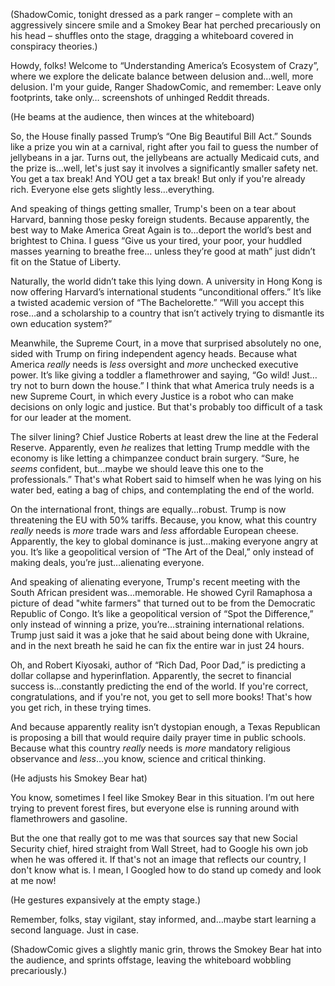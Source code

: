 (ShadowComic, tonight dressed as a park ranger – complete with an aggressively sincere smile and a Smokey Bear hat perched precariously on his head – shuffles onto the stage, dragging a whiteboard covered in conspiracy theories.)

Howdy, folks! Welcome to “Understanding America’s Ecosystem of Crazy”, where we explore the delicate balance between delusion and…well, more delusion. I'm your guide, Ranger ShadowComic, and remember: Leave only footprints, take only… screenshots of unhinged Reddit threads.

(He beams at the audience, then winces at the whiteboard)

So, the House finally passed Trump’s “One Big Beautiful Bill Act.” Sounds like a prize you win at a carnival, right after you fail to guess the number of jellybeans in a jar. Turns out, the jellybeans are actually Medicaid cuts, and the prize is…well, let's just say it involves a significantly smaller safety net. You get a tax break! And YOU get a tax break! But only if you're already rich. Everyone else gets slightly less…everything.

And speaking of things getting smaller, Trump's been on a tear about Harvard, banning those pesky foreign students. Because apparently, the best way to Make America Great Again is to…deport the world’s best and brightest to China. I guess “Give us your tired, your poor, your huddled masses yearning to breathe free… unless they’re good at math” just didn’t fit on the Statue of Liberty.

Naturally, the world didn’t take this lying down. A university in Hong Kong is now offering Harvard’s international students “unconditional offers.” It’s like a twisted academic version of “The Bachelorette.” “Will you accept this rose…and a scholarship to a country that isn’t actively trying to dismantle its own education system?”

Meanwhile, the Supreme Court, in a move that surprised absolutely no one, sided with Trump on firing independent agency heads. Because what America *really* needs is *less* oversight and *more* unchecked executive power. It’s like giving a toddler a flamethrower and saying, “Go wild! Just…try not to burn down the house.” I think that what America truly needs is a new Supreme Court, in which every Justice is a robot who can make decisions on only logic and justice. But that's probably too difficult of a task for our leader at the moment.

The silver lining? Chief Justice Roberts at least drew the line at the Federal Reserve. Apparently, even *he* realizes that letting Trump meddle with the economy is like letting a chimpanzee conduct brain surgery. “Sure, he *seems* confident, but…maybe we should leave this one to the professionals.” That's what Robert said to himself when he was lying on his water bed, eating a bag of chips, and contemplating the end of the world.

On the international front, things are equally…robust. Trump is now threatening the EU with 50% tariffs. Because, you know, what this country *really* needs is *more* trade wars and *less* affordable European cheese. Apparently, the key to global dominance is just…making everyone angry at you. It’s like a geopolitical version of “The Art of the Deal,” only instead of making deals, you’re just…alienating everyone.

And speaking of alienating everyone, Trump's recent meeting with the South African president was…memorable. He showed Cyril Ramaphosa a picture of dead "white farmers" that turned out to be from the Democratic Republic of Congo. It’s like a geopolitical version of “Spot the Difference,” only instead of winning a prize, you’re…straining international relations. Trump just said it was a joke that he said about being done with Ukraine, and in the next breath he said he can fix the entire war in just 24 hours.

Oh, and Robert Kiyosaki, author of “Rich Dad, Poor Dad,” is predicting a dollar collapse and hyperinflation. Apparently, the secret to financial success is…constantly predicting the end of the world. If you're correct, congratulations, and if you're not, you get to sell more books! That's how you get rich, in these trying times.

And because apparently reality isn’t dystopian enough, a Texas Republican is proposing a bill that would require daily prayer time in public schools. Because what this country *really* needs is *more* mandatory religious observance and *less*…you know, science and critical thinking.

(He adjusts his Smokey Bear hat)

You know, sometimes I feel like Smokey Bear in this situation. I’m out here trying to prevent forest fires, but everyone else is running around with flamethrowers and gasoline.

But the one that really got to me was that sources say that new Social Security chief, hired straight from Wall Street, had to Google his own job when he was offered it. If that's not an image that reflects our country, I don't know what is. I mean, I Googled how to do stand up comedy and look at me now!

(He gestures expansively at the empty stage.)

Remember, folks, stay vigilant, stay informed, and…maybe start learning a second language. Just in case.

(ShadowComic gives a slightly manic grin, throws the Smokey Bear hat into the audience, and sprints offstage, leaving the whiteboard wobbling precariously.)